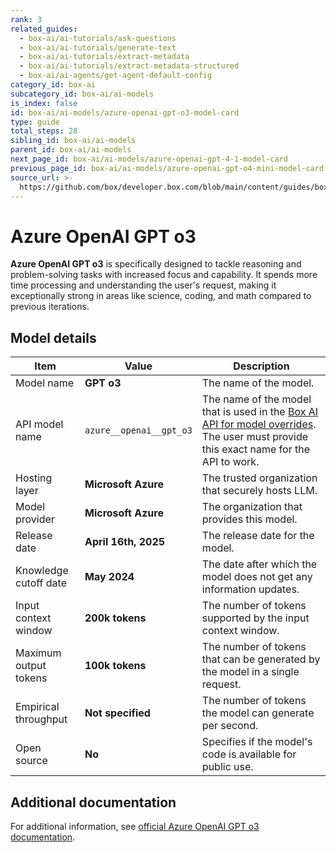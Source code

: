 ```yaml
---
rank: 3
related_guides:
  - box-ai/ai-tutorials/ask-questions
  - box-ai/ai-tutorials/generate-text
  - box-ai/ai-tutorials/extract-metadata
  - box-ai/ai-tutorials/extract-metadata-structured
  - box-ai/ai-agents/get-agent-default-config
category_id: box-ai
subcategory_id: box-ai/ai-models
is_index: false
id: box-ai/ai-models/azure-openai-gpt-o3-model-card
type: guide
total_steps: 28
sibling_id: box-ai/ai-models
parent_id: box-ai/ai-models
next_page_id: box-ai/ai-models/azure-openai-gpt-4-1-model-card
previous_page_id: box-ai/ai-models/azure-openai-gpt-o4-mini-model-card
source_url: >-
  https://github.com/box/developer.box.com/blob/main/content/guides/box-ai/ai-models/azure-openai-gpt-o3-model-card.md
---
```

# Azure OpenAI GPT o3

**Azure OpenAI GPT o3** is specifically designed to tackle reasoning and problem-solving tasks with increased focus and capability. It spends more time processing and understanding the user's request, making it exceptionally strong in areas like science, coding, and math compared to previous iterations.

## Model details

| Item  | Value | Description |
|-----------|----------|----------|
|Model name|**GPT o3**| The name of the model. |
|API model name|`azure__openai__gpt_o3`| The name of the model that is used in the [Box AI API for model overrides][overrides]. The user must provide this exact name for the API to work. |
|Hosting layer| **Microsoft Azure** | The trusted organization that securely hosts LLM. |
|Model provider|**Microsoft Azure**| The organization that provides this model. |
|Release date|**April 16th, 2025** | The release date for the model.|
|Knowledge cutoff date| **May 2024**| The date after which the model does not get any information updates. |
|Input context window |**200k tokens**| The number of tokens supported by the input context window.|
|Maximum output tokens |**100k tokens** |The number of tokens that can be generated by the model in a single request.|
|Empirical throughput| **Not specified** | The number of tokens the model can generate per second.|
|Open source | **No** | Specifies if the model's code is available for public use.|

## Additional documentation

For additional information, see [official Azure OpenAI GPT o3 documentation][azure-ai-o3-model].

[azure-ai-o3-model]: https://learn.microsoft.com/en-us/azure/ai-services/openai/concepts/models?tabs=global-standard%2Cstandard-chat-completions#o-series-models
[overrides]: g://box-ai/ai-agents/ai-agent-overrides